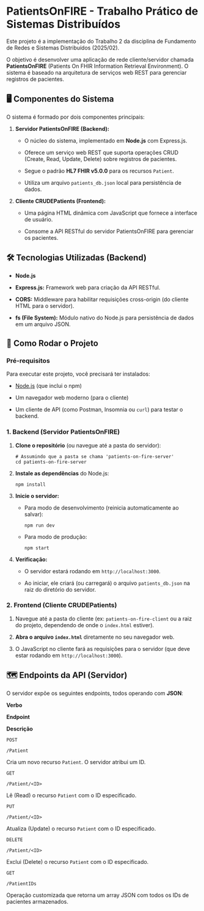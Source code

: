 
# PatientsOnFIRE - Trabalho Prático de Sistemas Distribuídos

Este projeto é a implementação do Trabalho 2 da disciplina de Fundamento de Redes e Sistemas Distribuídos (2025/02).

O objetivo é desenvolver uma aplicação de rede cliente/servidor chamada **PatientsOnFIRE** (Patients On FHIR Information Retrieval Environment). O sistema é baseado na arquitetura de serviços web REST para gerenciar registros de pacientes.

## 🖥️ Componentes do Sistema

O sistema é formado por dois componentes principais:

1.  **Servidor PatientsOnFIRE (Backend):**
    
    -   O núcleo do sistema, implementado em **Node.js** com Express.js.
        
    -   Oferece um serviço web REST que suporta operações CRUD (Create, Read, Update, Delete) sobre registros de pacientes.
        
    -   Segue o padrão **HL7 FHIR v5.0.0** para os recursos `Patient`.
        
    -   Utiliza um arquivo `patients_db.json` local para persistência de dados.
        
2.  **Cliente CRUDEPatients (Frontend):**
    
    -   Uma página HTML dinâmica com JavaScript que fornece a interface de usuário.
        
    -   Consome a API RESTful do servidor PatientsOnFIRE para gerenciar os pacientes.
        

## 🛠️ Tecnologias Utilizadas (Backend)

-   **Node.js**
    
-   **Express.js:** Framework web para criação da API RESTful.
    
-   **CORS:** Middleware para habilitar requisições cross-origin (do cliente HTML para o servidor).
    
-   **fs (File System):** Módulo nativo do Node.js para persistência de dados em um arquivo JSON.
    

## 🚀 Como Rodar o Projeto

### Pré-requisitos

Para executar este projeto, você precisará ter instalados:

-   [Node.js](https://nodejs.org/ "null") (que inclui o npm)
    
-   Um navegador web moderno (para o cliente)
    
-   Um cliente de API (como Postman, Insomnia ou `curl`) para testar o backend.
    

### 1. Backend (Servidor PatientsOnFIRE)

1.  **Clone o repositório** (ou navegue até a pasta do servidor):
    
    ```
    # Assumindo que a pasta se chama 'patients-on-fire-server'
    cd patients-on-fire-server
    
    ```
    
2.  **Instale as dependências** do Node.js:
    
    ```
    npm install
    
    ```
    
3.  **Inicie o servidor:**
    
    -   Para modo de desenvolvimento (reinicia automaticamente ao salvar):
        
        ```
        npm run dev
        
        ```
        
    -   Para modo de produção:
        
        ```
        npm start
        
        ```
        
4.  **Verificação:**
    
    -   O servidor estará rodando em `http://localhost:3000`.
        
    -   Ao iniciar, ele criará (ou carregará) o arquivo `patients_db.json` na raiz do diretório do servidor.
        

### 2. Frontend (Cliente CRUDEPatients)

1.  Navegue até a pasta do cliente (ex: `patients-on-fire-client` ou a raiz do projeto, dependendo de onde o `index.html` estiver).
    
2.  **Abra o arquivo `index.html`** diretamente no seu navegador web.
    
3.  O JavaScript no cliente fará as requisições para o servidor (que deve estar rodando em `http://localhost:3000`).
    

## 🗺️ Endpoints da API (Servidor)

O servidor expõe os seguintes endpoints, todos operando com **JSON**:

**Verbo**

**Endpoint**

**Descrição**

`POST`

`/Patient`

Cria um novo recurso `Patient`. O servidor atribui um ID.

`GET`

`/Patient/<ID>`

Lê (Read) o recurso `Patient` com o ID especificado.

`PUT`

`/Patient/<ID>`

Atualiza (Update) o recurso `Patient` com o ID especificado.

`DELETE`

`/Patient/<ID>`

Exclui (Delete) o recurso `Patient` com o ID especificado.

`GET`

`/PatientIDs`

Operação customizada que retorna um array JSON com todos os IDs de pacientes armazenados.